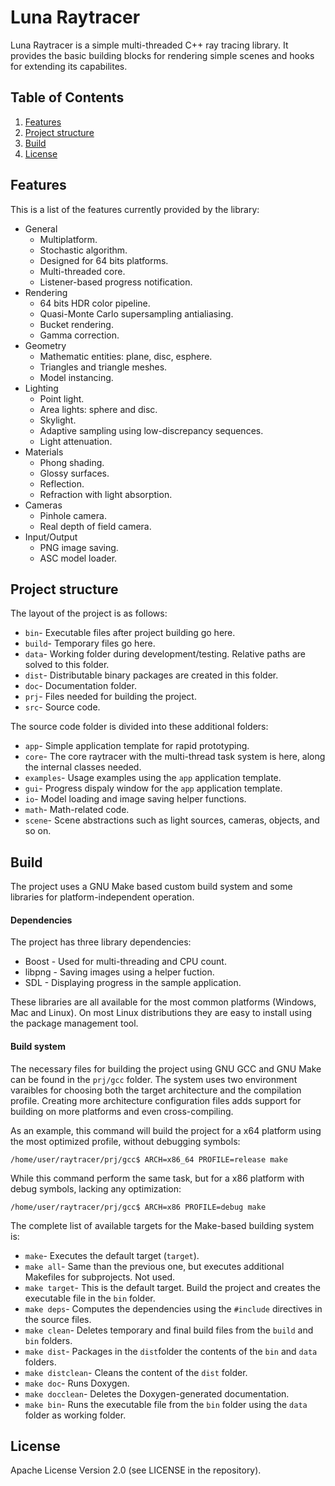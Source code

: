 # Luna Raytracer

Luna Raytracer is a simple multi-threaded C++ ray tracing library. It provides the basic building blocks for rendering simple scenes and hooks for extending its capabilites.

## Table of Contents

1. [Features](#features)
2. [Project structure](#project-structure)
3. [Build](#build)
4. [License](#license)

## Features

This is a list of the features currently provided by the library:

* General
  * Multiplatform.
  * Stochastic algorithm.
  * Designed for 64 bits platforms.
  * Multi-threaded core.
  * Listener-based progress notification.
* Rendering
  * 64 bits HDR color pipeline.
  * Quasi-Monte Carlo supersampling antialiasing.
  * Bucket rendering.
  * Gamma correction.
* Geometry
  * Mathematic entities: plane, disc, esphere.
  * Triangles and triangle meshes.
  * Model instancing.
* Lighting
  * Point light.
  * Area lights: sphere and disc.
  * Skylight.
  * Adaptive sampling using low-discrepancy sequences.
  * Light attenuation.
* Materials
  * Phong shading.
  * Glossy surfaces.
  * Reflection.
  * Refraction with light absorption.
* Cameras
  * Pinhole camera.
  * Real depth of field camera.
* Input/Output
  * PNG image saving.
  * ASC model loader.

## Project structure

The layout of the project is as follows:
* `bin`- Executable files after project building go here.
* `build`- Temporary files go here.
* `data`- Working folder during development/testing. Relative paths are solved to this folder.
* `dist`- Distributable binary packages are created in this folder.
* `doc`- Documentation folder.
* `prj`- Files needed for building the project.
* `src`- Source code.

The source code folder is divided into these additional folders:
- `app`- Simple application template for rapid prototyping.
- `core`- The core raytracer with the multi-thread task system is here, along the internal classes needed.
- `examples`- Usage examples using the `app` application template.
- `gui`- Progress dispaly window for the `app` application template.
- `io`- Model loading and image saving helper functions.
- `math`- Math-related code.
- `scene`- Scene abstractions such as light sources, cameras, objects, and so on.

## Build

The project uses a GNU Make based custom build system and some libraries for platform-independent operation.

#### Dependencies

The project has three library dependencies:
* Boost - Used for multi-threading and CPU count.
* libpng - Saving images using a helper fuction.
* SDL - Displaying progress in the sample application.

These libraries are all available for the most common platforms (Windows, Mac and Linux). On most Linux distributions they are easy to install using the package management tool.

#### Build system

The necessary files for building the project using GNU GCC and GNU Make can be found in the `prj/gcc` folder. The system uses two environment varaibles for choosing both the target architecture and the compilation profile. Creating more architecture configuration files adds support for building on more platforms and even cross-compiling.

As an example, this command will build the project for a x64 platform using the most optimized profile, without debugging symbols:
```
/home/user/raytracer/prj/gcc$ ARCH=x86_64 PROFILE=release make
```
While this command perform the same task, but for a x86 platform with debug symbols, lacking any optimization:
```
/home/user/raytracer/prj/gcc$ ARCH=x86 PROFILE=debug make
```
The complete list of available targets for the Make-based building system is:
* `make`- Executes the default target (`target`).
* `make all`- Same than the previous one, but executes additional Makefiles for subprojects. Not used.
* `make target`- This is the default target. Build the project and creates the executable file in the `bin` folder.
* `make deps`- Computes the dependencies using the `#include` directives in the source files.
* `make clean`- Deletes temporary and final build files from the `build` and `bin` folders.
* `make dist`- Packages in the `dist`folder the contents of the `bin` and `data` folders.
* `make distclean`- Cleans the content of the `dist` folder.
* `make doc`- Runs Doxygen.
* `make docclean`- Deletes the Doxygen-generated documentation.
* `make bin`- Runs the executable file from the `bin` folder using the `data` folder as working folder.

## License

Apache License Version 2.0 (see LICENSE in the repository).
